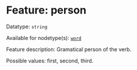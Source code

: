 # Feature: person

Datatype: `string`

Available for nodetype(s): [`word`](wordnodefeatures.md)

Feature description: Gramatical person of the verb.

Possible values: first, second, third.

